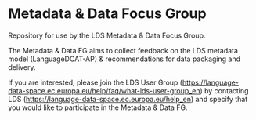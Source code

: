 # Metadata & Data Focus Group
Repository for use by the LDS Metadata & Data Focus Group.

The Metadata & Data FG aims to collect feedback on the LDS metadata model (LanguageDCAT-AP) &amp; recommendations for data packaging and delivery.

If you are interested, please join the LDS User Group (https://language-data-space.ec.europa.eu/help/faq/what-lds-user-group_en) by contacting LDS (https://language-data-space.ec.europa.eu/help_en) and specify that you would like to participate in the Metadata & Data FG.

